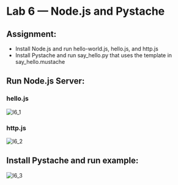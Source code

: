 # Lab 6 — Node.js and Pystache
## Assignment:
-   Install Node.js and run hello-world.js, hello.js, and http.js
-   Install Pystache and run say_hello.py that uses the template in say_hello.mustache

## Run Node.js Server:
### hello.js
![l6_1](https://user-images.githubusercontent.com/25110110/165596754-501d2ac3-6e24-41b8-be5d-545af35124c3.png)
### http.js
![l6_2](https://user-images.githubusercontent.com/25110110/165596749-8266a43a-7ff2-4c0a-a2ec-47f29e07963b.png)
## Install Pystache and run example:
![l6_3](https://user-images.githubusercontent.com/25110110/165596752-4cc48b90-08f3-41b3-9566-292b37b71236.png)
